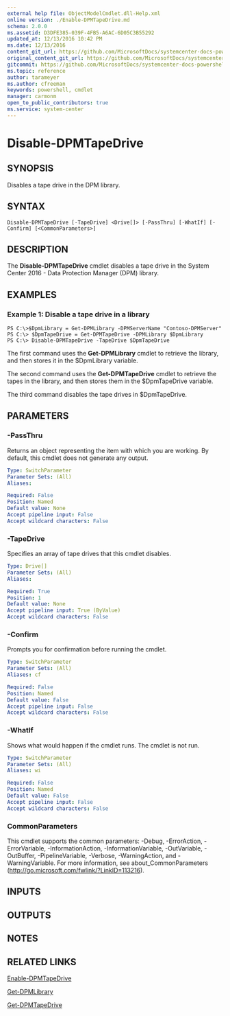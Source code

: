 ```yaml
---
external help file: ObjectModelCmdlet.dll-Help.xml
online version: ./Enable-DPMTapeDrive.md
schema: 2.0.0
ms.assetid: D3DFE385-039F-4FB5-A6AC-6D05C3B55292
updated_at: 12/13/2016 10:42 PM
ms.date: 12/13/2016
content_git_url: https://github.com/MicrosoftDocs/systemcenter-docs-powershell/blob/master/systemcenter-cmdlets/DataProtectionManager/v1/Disable-DPMTapeDrive.md
original_content_git_url: https://github.com/MicrosoftDocs/systemcenter-docs-powershell/blob/master/systemcenter-cmdlets/DataProtectionManager/v1/Disable-DPMTapeDrive.md
gitcommit: https://github.com/MicrosoftDocs/systemcenter-docs-powershell/blob/ea9507ac2178040476af5407227db8cb97701ea9/systemcenter-cmdlets/DataProtectionManager/v1/Disable-DPMTapeDrive.md
ms.topic: reference
author: tarameyer
ms.author: cfreeman
keywords: powershell, cmdlet
manager: carmonm
open_to_public_contributors: true
ms.service: system-center
---
```


# Disable-DPMTapeDrive

## SYNOPSIS
Disables a tape drive in the DPM library.

## SYNTAX

```
Disable-DPMTapeDrive [-TapeDrive] <Drive[]> [-PassThru] [-WhatIf] [-Confirm] [<CommonParameters>]
```

## DESCRIPTION
The **Disable-DPMTapeDrive** cmdlet disables a tape drive in the System Center 2016 - Data Protection Manager (DPM) library.

## EXAMPLES

### Example 1: Disable a tape drive in a library
```
PS C:\>$DpmLibrary = Get-DPMLibrary -DPMServerName "Contoso-DPMServer"
PS C:\> $DpmTapeDrive = Get-DPMTapeDrive -DPMLibrary $DpmLibrary
PS C:\> Disable-DPMTapeDrive -TapeDrive $DpmTapeDrive
```

The first command uses the **Get-DPMLibrary** cmdlet to retrieve the library, and then stores it in the $DpmLibrary variable.

The second command uses the **Get-DPMTapeDrive** cmdlet to retrieve the tapes in the library, and then stores them in the $DpmTapeDrive variable.

The third command disables the tape drives in $DpmTapeDrive.

## PARAMETERS

### -PassThru
Returns an object representing the item with which you are working.
By default, this cmdlet does not generate any output.

```yaml
Type: SwitchParameter
Parameter Sets: (All)
Aliases: 

Required: False
Position: Named
Default value: None
Accept pipeline input: False
Accept wildcard characters: False
```

### -TapeDrive
Specifies an array of tape drives that this cmdlet disables.

```yaml
Type: Drive[]
Parameter Sets: (All)
Aliases: 

Required: True
Position: 1
Default value: None
Accept pipeline input: True (ByValue)
Accept wildcard characters: False
```

### -Confirm
Prompts you for confirmation before running the cmdlet.

```yaml
Type: SwitchParameter
Parameter Sets: (All)
Aliases: cf

Required: False
Position: Named
Default value: False
Accept pipeline input: False
Accept wildcard characters: False
```

### -WhatIf
Shows what would happen if the cmdlet runs.
The cmdlet is not run.

```yaml
Type: SwitchParameter
Parameter Sets: (All)
Aliases: wi

Required: False
Position: Named
Default value: False
Accept pipeline input: False
Accept wildcard characters: False
```

### CommonParameters
This cmdlet supports the common parameters: -Debug, -ErrorAction, -ErrorVariable, -InformationAction, -InformationVariable, -OutVariable, -OutBuffer, -PipelineVariable, -Verbose, -WarningAction, and -WarningVariable. For more information, see about_CommonParameters (http://go.microsoft.com/fwlink/?LinkID=113216).

## INPUTS

## OUTPUTS

## NOTES

## RELATED LINKS

[Enable-DPMTapeDrive](xref:DataProtectionManager/v1/Enable-DPMTapeDrive.md)

[Get-DPMLibrary](xref:DataProtectionManager/v1/Get-DPMLibrary.md)

[Get-DPMTapeDrive](xref:DataProtectionManager/v1/Get-DPMTapeDrive.md)

